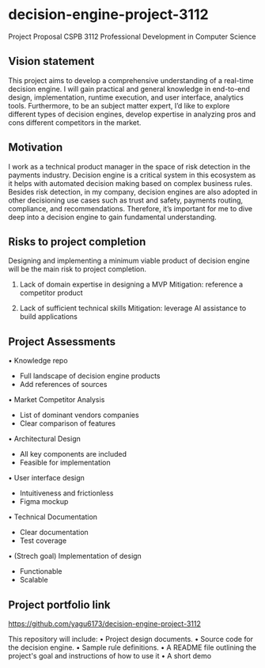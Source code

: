 # decision-engine-project-3112


Project Proposal
CSPB 3112 
Professional Development in Computer Science


## Vision statement

This project aims to develop a comprehensive understanding of a real-time decision engine. I will gain practical and general knowledge in end-to-end design, implementation, runtime execution, and user interface, analytics tools.
Furthermore, to be an subject matter expert, I’d like to explore different types of decision engines, develop expertise in analyzing pros and cons different competitors in the market.

## Motivation

I work as a technical product manager in the space of risk detection in the payments industry. Decision engine is a critical system in this ecosystem as it helps with automated decision making based on complex business rules. Besides risk detection, in my company, decision engines are also adopted in other decisioning use cases such as trust and safety, payments routing, compliance, and recommendations. Therefore, it’s important for me to dive deep into a decision engine to gain fundamental understanding. 

## Risks to project completion

Designing and implementing a minimum viable product of decision engine will be the main risk to project completion.

1.	Lack of domain expertise in designing a MVP
Mitigation: reference a competitor product

2.	Lack of sufficient technical skills
Mitigation: leverage AI assistance to build applications


## Project Assessments

•	Knowledge repo
  -	Full landscape of decision engine products
  -	Add references of sources

•	Market Competitor Analysis
  -	List of dominant vendors companies
  -	Clear comparison of features
    
•	Architectural Design
  -	All key components are included
  -	Feasible for implementation

•	User interface design
  -	Intuitiveness and frictionless
  -	Figma mockup

•	Technical Documentation
  -	Clear documentation
  -	Test coverage

•	(Strech goal) Implementation of design
  -	Functionable
  -	Scalable


## Project portfolio link
https://github.com/yagu6173/decision-engine-project-3112

This repository will include:
•	Project design documents.
•	Source code for the decision engine.
•	Sample rule definitions.
•	A README file outlining the project's goal and instructions of how to use it
•	A short demo

